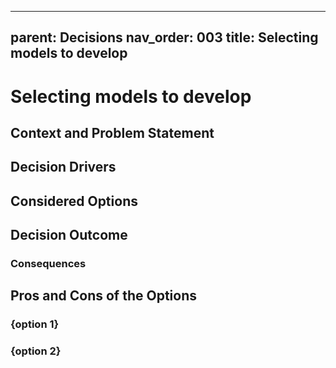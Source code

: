 
---
parent: Decisions
nav_order: 003
title: Selecting models to develop
---
# Selecting models to develop

## Context and Problem Statement



## Decision Drivers



## Considered Options



## Decision Outcome



### Consequences



## Pros and Cons of the Options

### {option 1}



### {option 2}


